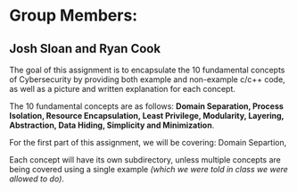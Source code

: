# Group Members:
## Josh Sloan and Ryan Cook

The goal of this assignment is to encapsulate the 10 fundamental concepts of Cybersecurity by providing both example and non-example c/c++ code, as well as a picture and written explanation for each concept.

The 10 fundamental concepts are as follows: **Domain Separation, Process Isolation, Resource Encapsulation, Least Privilege, Modularity, Layering, Abstraction, Data Hiding, Simplicity and Minimization**.

For the first part of this assignment, we will be covering: Domain Separtion,

Each concept will have its own subdirectory, unless multiple concepts are being covered using a single example _(which we were told in class we were allowed to do)_.

